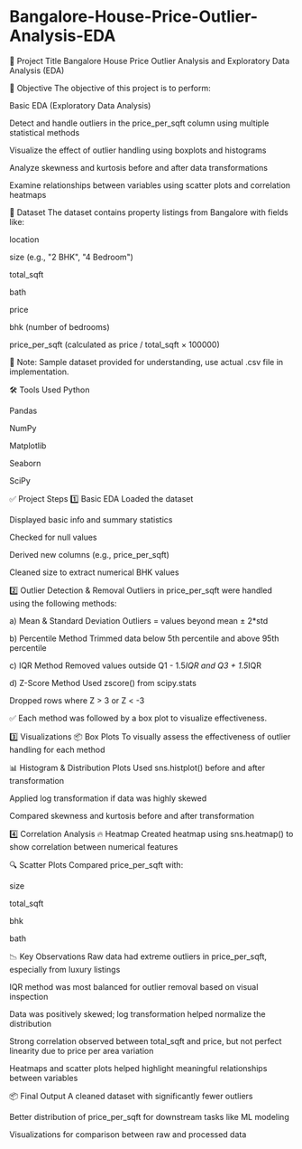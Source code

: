 # Bangalore-House-Price-Outlier-Analysis-EDA
📌 Project Title
Bangalore House Price Outlier Analysis and Exploratory Data Analysis (EDA)

🎯 Objective
The objective of this project is to perform:

Basic EDA (Exploratory Data Analysis)

Detect and handle outliers in the price_per_sqft column using multiple statistical methods

Visualize the effect of outlier handling using boxplots and histograms

Analyze skewness and kurtosis before and after data transformations

Examine relationships between variables using scatter plots and correlation heatmaps

📁 Dataset
The dataset contains property listings from Bangalore with fields like:

location

size (e.g., "2 BHK", "4 Bedroom")

total_sqft

bath

price

bhk (number of bedrooms)

price_per_sqft (calculated as price / total_sqft × 100000)

📎 Note: Sample dataset provided for understanding, use actual .csv file in implementation.

🛠️ Tools Used
Python

Pandas

NumPy

Matplotlib

Seaborn

SciPy

✅ Project Steps
1️⃣ Basic EDA
Loaded the dataset

Displayed basic info and summary statistics

Checked for null values

Derived new columns (e.g., price_per_sqft)

Cleaned size to extract numerical BHK values

2️⃣ Outlier Detection & Removal
Outliers in price_per_sqft were handled using the following methods:

a) Mean & Standard Deviation
Outliers = values beyond mean ± 2*std

b) Percentile Method
Trimmed data below 5th percentile and above 95th percentile

c) IQR Method
Removed values outside Q1 - 1.5*IQR and Q3 + 1.5*IQR

d) Z-Score Method
Used zscore() from scipy.stats

Dropped rows where Z > 3 or Z < -3

✅ Each method was followed by a box plot to visualize effectiveness.

3️⃣ Visualizations
📦 Box Plots
To visually assess the effectiveness of outlier handling for each method

📊 Histogram & Distribution Plots
Used sns.histplot() before and after transformation

Applied log transformation if data was highly skewed

Compared skewness and kurtosis before and after transformation

4️⃣ Correlation Analysis
🔥 Heatmap
Created heatmap using sns.heatmap() to show correlation between numerical features

🔍 Scatter Plots
Compared price_per_sqft with:

size

total_sqft

bhk

bath

📉 Key Observations
Raw data had extreme outliers in price_per_sqft, especially from luxury listings

IQR method was most balanced for outlier removal based on visual inspection

Data was positively skewed; log transformation helped normalize the distribution

Strong correlation observed between total_sqft and price, but not perfect linearity due to price per area variation

Heatmaps and scatter plots helped highlight meaningful relationships between variables

📦 Final Output
A cleaned dataset with significantly fewer outliers

Better distribution of price_per_sqft for downstream tasks like ML modeling

Visualizations for comparison between raw and processed data
